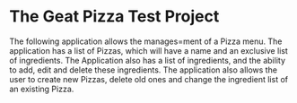 # The Geat Pizza Test Project 

The following application allows the manages=ment of a Pizza menu. The application has a list of Pizzas, which will have a name and an exclusive list of ingredients. The Application also has a list of ingredients, and the ability to add, edit and delete these ingredients. The application also allows the user to create new Pizzas, delete old ones and change the ingredient list of an existing Pizza.





